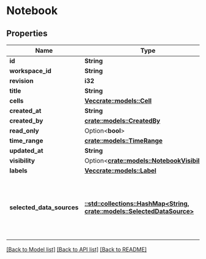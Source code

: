 # Notebook

## Properties

Name | Type | Description | Notes
------------ | ------------- | ------------- | -------------
**id** | **String** |  | 
**workspace_id** | **String** |  | 
**revision** | **i32** |  | 
**title** | **String** |  | 
**cells** | [**Vec<crate::models::Cell>**](cell.md) |  | 
**created_at** | **String** |  | 
**created_by** | [**crate::models::CreatedBy**](createdBy.md) |  | 
**read_only** | Option<**bool**> |  | [optional]
**time_range** | [**crate::models::TimeRange**](timeRange.md) |  | 
**updated_at** | **String** |  | 
**visibility** | Option<[**crate::models::NotebookVisibility**](notebookVisibility.md)> |  | [optional]
**labels** | [**Vec<crate::models::Label>**](label.md) |  | 
**selected_data_sources** | [**::std::collections::HashMap<String, crate::models::SelectedDataSource>**](selectedDataSource.md) | This is a mapping from the provider type to the data source selected for that type | 

[[Back to Model list]](../README.md#documentation-for-models) [[Back to API list]](../README.md#documentation-for-api-endpoints) [[Back to README]](../README.md)


